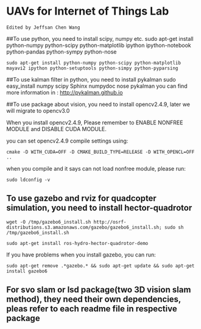 # UAVs for Internet of Things Lab
	Edited by Jeffsan Chen Wang

##To use python, you need to install scipy, numpy etc.
	sudo apt-get install python-numpy python-scipy python-matplotlib ipython ipython-notebook python-pandas python-sympy python-nose

	sudo apt-get install python-numpy python-scipy python-matplotlib mayavi2 ipython python-setuptools python-simpy python-pyparsing

##To use kalman filter in python, you need to install pykalman
 	sudo easy_install numpy scipy Sphinx numpydoc nose pykalman
 	you can find more information in : http://pykalman.github.io

##To use package about vision, you need to install opencv2.4.9, later we will migrate to opencv3.0

When you install opencv2.4.9, Please remember to ENABLE NONFREE MODULE and DISABLE CUDA MODULE.

you can set opencv2.4.9 compile settings using: 

	cmake -D WITH_CUDA=OFF -D CMAKE_BUILD_TYPE=RELEASE -D WITH_OPENCL=OFF ..

when you compile and it says can not load nonfree module, please run:

	sudo ldconfig -v

## To use gazebo and rviz for quadcopter simulation, you need to install hector-quadrotor
	wget -O /tmp/gazebo6_install.sh http://osrf-distributions.s3.amazonaws.com/gazebo/gazebo6_install.sh; sudo sh /tmp/gazebo6_install.sh
	
	sudo apt-get install ros-hydro-hector-quadrotor-demo
	
If you have problems when you install gazebo, you can run:
	
	sudo apt-get remove .*gazebo.* && sudo apt-get update && sudo apt-get install gazebo6

## For svo slam or lsd package(two 3D vision slam method), they need their own dependencies, pleas refer to each readme file in respective package



